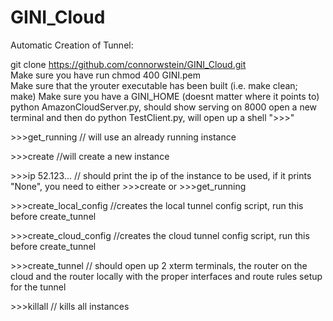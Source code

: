# GINI_Cloud

Automatic Creation of Tunnel:

git clone https://github.com/connorwstein/GINI_Cloud.git  
Make sure you have run chmod 400 GINI.pem  
Make sure that the yrouter executable has been built (i.e. make clean; make)
Make sure you have a GINI_HOME (doesnt matter where it points to) 
python AmazonCloudServer.py, should show serving on 8000
open a new terminal and then do python TestClient.py, will open up a shell ">>>"

\>>>get_running  // will use an already running instance

\>>>create //will create a new instance

\>>>ip 
52.123... // should print the ip of the instance to be used, if it prints "None", you need to either >>>create or >>>get_running

\>>>create_local_config //creates the local tunnel config script, run this before create_tunnel

\>>>create_cloud_config //creates the cloud tunnel config script, run this before create_tunnel

\>>>create_tunnel // should open up 2 xterm terminals, the router on the cloud and the router locally with the proper interfaces and route rules setup for the tunnel

\>>>killall // kills all instances
